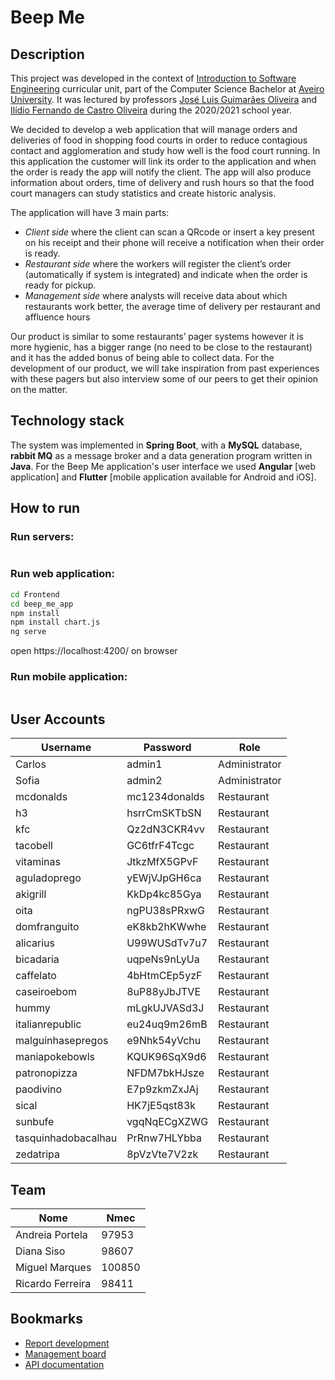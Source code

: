 
# Beep Me

## Description

This project was developed in the context of [Introduction to Software Engineering](https://www.ua.pt/en/uc/12288) curricular unit, part of the Computer Science Bachelor at [Aveiro University](https://www.ua.pt/). It was lectured by professors [José Luis Guimarães Oliveira](https://www.ua.pt/pt/p/10309676) and [Ilídio Fernando de Castro Oliveira](https://www.ua.pt/en/p/10318398) during the 2020/2021 school year.

We decided to develop a web application that will manage orders and deliveries of food in shopping food courts in order to reduce contagious contact and agglomeration and study how well is the food court running. In this application the customer will link its order to the application and when the order is ready the app will notify the client. The app will also produce information about orders, time of delivery and rush hours so that the food court managers can study statistics and create historic analysis.

The application will have 3 main parts:

- _Client side_ where the client can scan a QRcode or insert a key present on his receipt and their phone will receive a notification when their order is ready.
- _Restaurant side_ where the workers will register the client’s order (automatically if system is integrated) and indicate when the order is ready for pickup.
- _Management side_ where analysts will receive data about which restaurants work better, the average time of delivery per restaurant and affluence hours

Our product is similar to some restaurants’ pager systems however it is more hygienic, has a bigger range (no need to be close to the restaurant) and it has the added bonus of being able to collect data.
For the development of our product, we will take inspiration from past experiences with these pagers but also interview some of our peers to get their opinion on the matter.

## Technology stack

The system was implemented in **Spring Boot**, with a **MySQL** database, **rabbit MQ** as a message broker and a data generation program written in **Java**. For the Beep Me application's user interface we used **Angular** [web application] and **Flutter** [mobile application available for Android and iOS].

## How to run

### Run servers:

```sh

```

### Run web application:

```sh
cd Frontend
cd beep_me_app
npm install
npm install chart.js
ng serve
```

open https://localhost:4200/ on browser

### Run mobile application:

```sh

```

## User Accounts

| Username            | Password      | Role          |
| ------------------- | ------------- | ------------- |
| Carlos              | admin1        | Administrator |
| Sofia               | admin2        | Administrator |
| mcdonalds           | mc1234donalds | Restaurant    |
| h3                  | hsrrCmSKTbSN  | Restaurant    |
| kfc                 | Qz2dN3CKR4vv  | Restaurant    |
| tacobell            | GC6tfrF4Tcgc  | Restaurant    |
| vitaminas           | JtkzMfX5GPvF  | Restaurant    |
| aguladoprego        | yEWjVJpGH6ca  | Restaurant    |
| akigrill            | KkDp4kc85Gya  | Restaurant    |
| oita                | ngPU38sPRxwG  | Restaurant    |
| domfranguito        | eK8kb2hKWwhe  | Restaurant    |
| alicarius           | U99WUSdTv7u7  | Restaurant    |
| bicadaria           | uqpeNs9nLyUa  | Restaurant    |
| caffelato           | 4bHtmCEp5yzF  | Restaurant    |
| caseiroebom         | 8uP88yJbJTVE  | Restaurant    |
| hummy               | mLgkUJVASd3J  | Restaurant    |
| italianrepublic     | eu24uq9m26mB  | Restaurant    |
| malguinhasepregos   | e9Nhk54yVchu  | Restaurant    |
| maniapokebowls      | KQUK96SqX9d6  | Restaurant    |
| patronopizza        | NFDM7bkHJsze  | Restaurant    |
| paodivino           | E7p9zkmZxJAj  | Restaurant    |
| sical               | HK7jE5qst83k  | Restaurant    |
| sunbufe             | vgqNqECgXZWG  | Restaurant    |
| tasquinhadobacalhau | PrRnw7HLYbba  | Restaurant    |
| zedatripa           | 8pVzVte7V2zk  | Restaurant    |

## Team

| Nome             | Nmec   |
| ---------------- | ------ |
| Andreia Portela  | 97953  |
| Diana Siso       | 98607  |
| Miguel Marques   | 100850 |
| Ricardo Ferreira | 98411  |

## Bookmarks

- [Report development](https://docs.google.com/document/d/1fu4VGWpGIC-uMgZ5bZGCmADkit5x35v22K9q8SeiTM8/edit?usp=sharing)
- [Management board](https://projetoies.atlassian.net/jira/software/projects/IES/boards/1)
- [API documentation](http://deti-engsoft-02.ua.pt:8080/swagger-ui.html#/)


